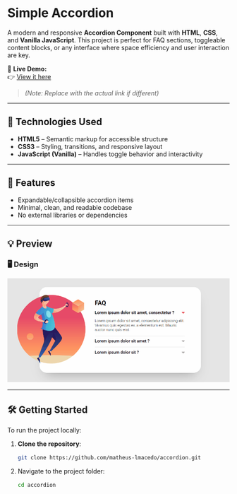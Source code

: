# Simple Accordion

A modern and responsive **Accordion Component** built with **HTML**, **CSS**, and **Vanilla JavaScript**. This project is perfect for FAQ sections, toggleable content blocks, or any interface where space efficiency and user interaction are key.

🔗 **Live Demo:**  
👉 [View it here](https://matheus-lmacedo.github.io/Accordion/)  
> _(Note: Replace with the actual link if different)_

---

## 🚀 Technologies Used

- **HTML5** – Semantic markup for accessible structure  
- **CSS3** – Styling, transitions, and responsive layout  
- **JavaScript (Vanilla)** – Handles toggle behavior and interactivity  

---

## 🌟 Features

- Expandable/collapsible accordion items  
- Minimal, clean, and readable codebase  
- No external libraries or dependencies

---

## 💡 Preview

### 🖥️ Design  
![Desktop Preview](./design/Design.gif)

---

## 🛠️ Getting Started

To run the project locally:

1. **Clone the repository**:
   ```bash
   git clone https://github.com/matheus-lmacedo/accordion.git
2. Navigate to the project folder:
   ```bash
   cd accordion
